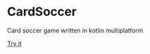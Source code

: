 # CardSoccer
Card soccer game written in kotlin multiplatform

[Try it](https://krossovochkin.com/apps/card_soccer)
